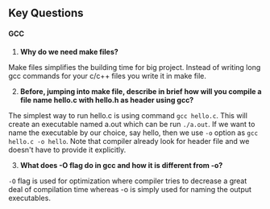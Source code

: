 ## Key Questions

#### GCC
1. **Why do we need make files?**

 Make files simplifies the building time for big project. Instead of writing long gcc commands for your c/c++ files you write it in make file.

2. **Before, jumping into make file, describe in brief how will you compile a file name hello.c with hello.h as header using gcc?**

  The simplest way to run hello.c is using command ``gcc hello.c``. This will create an executable named a.out which can be run ``./a.out``. If we want to name the executable by our choice, say hello,  then we use ``-o`` option as ``gcc hello.c -o hello``. Note that compiler already look for header file and we doesn't have to provide it explicitly.  

3. **What does -O flag do in gcc and how it is different from -o?**

  ``-O`` flag is used for optimization where compiler tries to decrease a great deal of compilation time whereas -o is simply used for naming the output executables.
